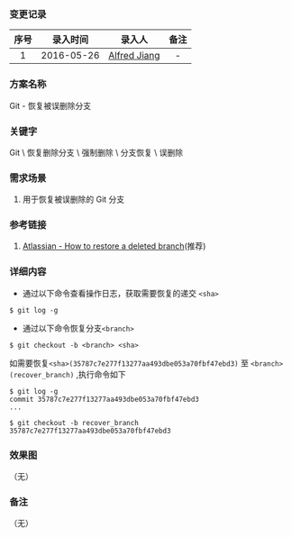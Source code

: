 ### 变更记录

| 序号 | 录入时间 | 录入人 | 备注 |
|:--------:|:--------:|:--------:|:--------:|
| 1 | 2016-05-26 | [Alfred Jiang](https://github.com/viktyz) | - |

### 方案名称

Git - 恢复被误删除分支

### 关键字

Git \ 恢复删除分支 \ 强制删除 \ 分支恢复 \ 误删除

### 需求场景

1. 用于恢复被误删除的 Git 分支

### 参考链接

1. [Atlassian - How to restore a deleted branch](https://confluence.atlassian.com/bbkb/how-to-restore-a-deleted-branch-765757540.html)(推荐)

### 详细内容

* 通过以下命令查看操作日志，获取需要恢复的递交 `<sha>`
```
$ git log -g
```

* 通过以下命令恢复分支`<branch>`
```
$ git checkout -b <branch> <sha>
```

如需要恢复`<sha>(35787c7e277f13277aa493dbe053a70fbf47ebd3)` 至 `<branch>(recover_branch)` ,执行命令如下
```
$ git log -g
commit 35787c7e277f13277aa493dbe053a70fbf47ebd3
...

$ git checkout -b recover_branch 35787c7e277f13277aa493dbe053a70fbf47ebd3
```

### 效果图
（无）

### 备注
（无）